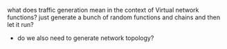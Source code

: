 what does traffic generation mean in the context of Virtual network functions? just generate a bunch of random functions and chains and then let it run?

- do we also need to generate network topology?